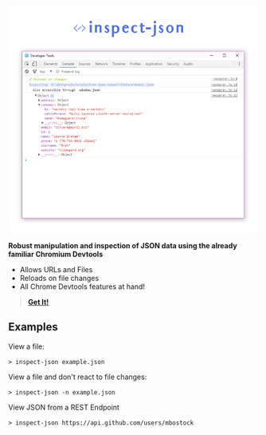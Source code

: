 
![./banner](art/banner.png)

**Robust manipulation and inspection of JSON data using the already familiar Chromium Devtools**

* Allows URLs and Files
* Reloads on file changes
* All Chrome Devtools features at hand!

>  **[Get It!]()**

## Examples

View a file:

```
> inspect-json example.json
```

View a file and don't react to file changes:

```
> inspect-json -n example.json
```

View JSON from a REST Endpoint

```
> inspect-json https://api.github.com/users/mbostock
```

